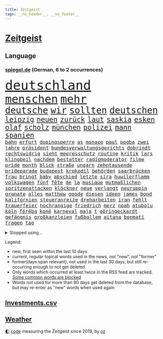 ```yaml
---
title: Zeitgeist
tags: __no_header__, __no_footer__
---
```


# [Zeitgeist](https://oliz.io/zeitgeist/)

## Language

<h3><a href="https://www.spiegel.de" target="_blank">spiegel.de</a> (German, 6 to 2 occurrences)</h3>
<p style="font-family:monospace">
<span style="font-size:32pt"><a href="news_links.html#deutschland" class="current">deutschland</a></span>
<br>
<span style="font-size:27pt"><a href="news_links.html#menschen" class="current">menschen</a></span>
<span style="font-size:27pt"><a href="news_links.html#mehr" class="current">mehr</a></span>
<br>
<span style="font-size:22pt"><a href="news_links.html#deutsche" class="current">deutsche</a></span>
<span style="font-size:22pt"><a href="news_links.html#wir" class="current">wir</a></span>
<span style="font-size:22pt"><a href="news_links.html#sollten" class="current">sollten</a></span>
<span style="font-size:22pt"><a href="news_links.html#deutschen" class="current">deutschen</a></span>
<br>
<span style="font-size:17pt"><a href="news_links.html#leipzig" class="current">leipzig</a></span>
<span style="font-size:17pt"><a href="news_links.html#neuen" class="current">neuen</a></span>
<span style="font-size:17pt"><a href="news_links.html#zurück" class="current">zurück</a></span>
<span style="font-size:17pt"><a href="news_links.html#laut" class="current">laut</a></span>
<span style="font-size:17pt"><a href="news_links.html#saskia" class="current">saskia</a></span>
<span style="font-size:17pt"><a href="news_links.html#esken" class="current">esken</a></span>
<span style="font-size:17pt"><a href="news_links.html#olaf" class="current">olaf</a></span>
<span style="font-size:17pt"><a href="news_links.html#scholz" class="current">scholz</a></span>
<span style="font-size:17pt"><a href="news_links.html#münchen" class="current">münchen</a></span>
<span style="font-size:17pt"><a href="news_links.html#polizei" class="current">polizei</a></span>
<span style="font-size:17pt"><a href="news_links.html#mann" class="current">mann</a></span>
<span style="font-size:17pt"><a href="news_links.html#spanien" class="current">spanien</a></span>
<br>
<span style="font-size:12pt"><a href="news_links.html#bahn" class="current">bahn</a></span>
<span style="font-size:12pt"><a href="news_links.html#erfurt" class="new">erfurt</a></span>
<span style="font-size:12pt"><a href="news_links.html#dopingsperre" class="new">dopingsperre</a></span>
<span style="font-size:12pt"><a href="news_links.html#as" class="current">as</a></span>
<span style="font-size:12pt"><a href="news_links.html#monaco" class="current">monaco</a></span>
<span style="font-size:12pt"><a href="news_links.html#paul" class="current">paul</a></span>
<span style="font-size:12pt"><a href="news_links.html#pogba" class="new">pogba</a></span>
<span style="font-size:12pt"><a href="news_links.html#zwei" class="current">zwei</a></span>
<span style="font-size:12pt"><a href="news_links.html#jahre" class="current">jahre</a></span>
<span style="font-size:12pt"><a href="news_links.html#präsident" class="current">präsident</a></span>
<span style="font-size:12pt"><a href="news_links.html#bundesverwaltungsgerichts" class="new">bundesverwaltungsgerichts</a></span>
<span style="font-size:12pt"><a href="news_links.html#dobrindt" class="current">dobrindt</a></span>
<span style="font-size:12pt"><a href="news_links.html#rechtswidrig" class="current">rechtswidrig</a></span>
<span style="font-size:12pt"><a href="news_links.html#sieht" class="current">sieht</a></span>
<span style="font-size:12pt"><a href="news_links.html#meeresschutz" class="current">meeresschutz</a></span>
<span style="font-size:12pt"><a href="news_links.html#routine" class="current">routine</a></span>
<span style="font-size:12pt"><a href="news_links.html#kritik" class="current">kritik</a></span>
<span style="font-size:12pt"><a href="news_links.html#lars" class="current">lars</a></span>
<span style="font-size:12pt"><a href="news_links.html#klingbeil" class="current">klingbeil</a></span>
<span style="font-size:12pt"><a href="news_links.html#nachdem" class="current">nachdem</a></span>
<span style="font-size:12pt"><a href="news_links.html#bestatter" class="new">bestatter</a></span>
<span style="font-size:12pt"><a href="news_links.html#radiomoderator" class="new">radiomoderator</a></span>
<span style="font-size:12pt"><a href="news_links.html#filme" class="current">filme</a></span>
<span style="font-size:12pt"><a href="news_links.html#pride" class="current">pride</a></span>
<span style="font-size:12pt"><a href="news_links.html#month" class="current">month</a></span>
<span style="font-size:12pt"><a href="news_links.html#blick" class="current">blick</a></span>
<span style="font-size:12pt"><a href="news_links.html#straße" class="current">straße</a></span>
<span style="font-size:12pt"><a href="news_links.html#ungarn" class="current">ungarn</a></span>
<span style="font-size:12pt"><a href="news_links.html#zehntausende" class="current">zehntausende</a></span>
<span style="font-size:12pt"><a href="news_links.html#prideparade" class="current">prideparade</a></span>
<span style="font-size:12pt"><a href="news_links.html#budapest" class="current">budapest</a></span>
<span style="font-size:12pt"><a href="news_links.html#krokodil" class="new">krokodil</a></span>
<span style="font-size:12pt"><a href="news_links.html#behörden" class="current">behörden</a></span>
<span style="font-size:12pt"><a href="news_links.html#saarbrücken" class="current">saarbrücken</a></span>
<span style="font-size:12pt"><a href="news_links.html#frau" class="current">frau</a></span>
<span style="font-size:12pt"><a href="news_links.html#bringt" class="current">bringt</a></span>
<span style="font-size:12pt"><a href="news_links.html#baby" class="current">baby</a></span>
<span style="font-size:12pt"><a href="news_links.html#abschied" class="current">abschied</a></span>
<span style="font-size:12pt"><a href="news_links.html#letzte" class="current">letzte</a></span>
<span style="font-size:12pt"><a href="news_links.html#sira" class="new">sira</a></span>
<span style="font-size:12pt"><a href="news_links.html#huwilerflamm" class="new">huwilerflamm</a></span>
<span style="font-size:12pt"><a href="news_links.html#volkswagen" class="current">volkswagen</a></span>
<span style="font-size:12pt"><a href="news_links.html#fünf" class="current">fünf</a></span>
<span style="font-size:12pt"><a href="news_links.html#fête" class="new">fête</a></span>
<span style="font-size:12pt"><a href="news_links.html#de" class="current">de</a></span>
<span style="font-size:12pt"><a href="news_links.html#la" class="current">la</a></span>
<span style="font-size:12pt"><a href="news_links.html#musique" class="new">musique</a></span>
<span style="font-size:12pt"><a href="news_links.html#mutmaßlichen" class="current">mutmaßlichen</a></span>
<span style="font-size:12pt"><a href="news_links.html#spritzenattacken" class="new">spritzenattacken</a></span>
<span style="font-size:12pt"><a href="news_links.html#klöckner" class="current">klöckner</a></span>
<span style="font-size:12pt"><a href="news_links.html#neue" class="current">neue</a></span>
<span style="font-size:12pt"><a href="news_links.html#verlangt" class="current">verlangt</a></span>
<span style="font-size:12pt"><a href="news_links.html#neuruppin" class="new">neuruppin</a></span>
<span style="font-size:12pt"><a href="news_links.html#granate" class="new">granate</a></span>
<span style="font-size:12pt"><a href="news_links.html#alles" class="current">alles</a></span>
<span style="font-size:12pt"><a href="news_links.html#matthew" class="new">matthew</a></span>
<span style="font-size:12pt"><a href="news_links.html#goode" class="new">goode</a></span>
<span style="font-size:12pt"><a href="news_links.html#diesen" class="current">diesen</a></span>
<span style="font-size:12pt"><a href="news_links.html#ideen" class="current">ideen</a></span>
<span style="font-size:12pt"><a href="news_links.html#james" class="current">james</a></span>
<span style="font-size:12pt"><a href="news_links.html#bond" class="current">bond</a></span>
<span style="font-size:12pt"><a href="news_links.html#kalifornien" class="current">kalifornien</a></span>
<span style="font-size:12pt"><a href="news_links.html#steueranreize" class="new">steueranreize</a></span>
<span style="font-size:12pt"><a href="news_links.html#dreharbeiten" class="current">dreharbeiten</a></span>
<span style="font-size:12pt"><a href="news_links.html#iran" class="current">iran</a></span>
<span style="font-size:12pt"><a href="news_links.html#fehlt" class="current">fehlt</a></span>
<span style="font-size:12pt"><a href="news_links.html#trauerfeier" class="current">trauerfeier</a></span>
<span style="font-size:12pt"><a href="news_links.html#hochrangige" class="current">hochrangige</a></span>
<span style="font-size:12pt"><a href="news_links.html#friedrich" class="current">friedrich</a></span>
<span style="font-size:12pt"><a href="news_links.html#merz" class="current">merz</a></span>
<span style="font-size:12pt"><a href="news_links.html#noah" class="current">noah</a></span>
<span style="font-size:12pt"><a href="news_links.html#atubolu" class="current">atubolu</a></span>
<span style="font-size:12pt"><a href="news_links.html#köln" class="current">köln</a></span>
<span style="font-size:12pt"><a href="news_links.html#féréba" class="new">féréba</a></span>
<span style="font-size:12pt"><a href="news_links.html#koné" class="new">koné</a></span>
<span style="font-size:12pt"><a href="news_links.html#karneval" class="current">karneval</a></span>
<span style="font-size:12pt"><a href="news_links.html#maja" class="current">maja</a></span>
<span style="font-size:12pt"><a href="news_links.html#t" class="current">t</a></span>
<span style="font-size:12pt"><a href="news_links.html#göringeckardt" class="new">göringeckardt</a></span>
<span style="font-size:12pt"><a href="news_links.html#gefängnis" class="current">gefängnis</a></span>
<span style="font-size:12pt"><a href="news_links.html#großkanzleien" class="new">großkanzleien</a></span>
<span style="font-size:12pt"><a href="news_links.html#fußballem" class="current">fußballem</a></span>
<span style="font-size:12pt"><a href="news_links.html#aitana" class="new">aitana</a></span>
<span style="font-size:12pt"><a href="news_links.html#bonmatí" class="new">bonmatí</a></span>
<span style="font-size:12pt"><a href="news_links.html#fragen" class="current">fragen</a></span>
<span style="font-size:12pt"><a href="news_links.html#tag" class="current">tag</a></span>
</p>
<details>
<summary>Stopped using...</summary>
<p class="former" style="font-size:12pt">
co₂(1710) äußern(1710) eindruck(1709) gefährliche(1709) angeklagte(1708) eingereicht(1707) forderungen(1707) sekunden(1707) van(1707) angeklagter(1706) daraufhin(1706) getan(1706) gewerkschaft(1706) jahrzehnte(1706) wechseln(1706) bank(1705) facebook(1705) nachfolge(1705) polizeieinsatz(1705) senat(1705) vfl(1705) dauerhaft(1704) leichter(1704) vergeben(1704) übersicht(1704) beschreibt(1703) empörung(1703) kandidaten(1703) klein(1703) riesige(1703) 2021(1702) beteiligten(1702) hören(1702) 31(1701) jahrhundert(1701) konflikte(1701) punkte(1701) verschwunden(1701) warentest(1701) berlins(1700) dramatisch(1700) minute(1700) rand(1700) 33(1699) befreien(1699) obama(1699) pflege(1699) schiff(1699) amerikaner(1698) fußballprofi(1698) größter(1698) kämpfe(1698) riss(1698) 3(1697) eintracht(1697) kleines(1697) offenen(1697) trafen(1697) who(1697) wende(1696) forderte(1695) jedenfalls(1695) sinn(1695) anteil(1694) nerven(1694) gemeinsamen(1693) halb(1693) anlass(1692) hölle(1692) 10(1689) erwachsene(1686) erfolgreichsten(1684) genauso(1684) vorgänger(1682) vorgelegt(1681) beschlagnahmt(1679) insolvenz(1676) trauert(1675) bundesverfassungsgericht(1673) verständnis(1673) verkehr(1670) schock(1668) sportler(1668) geblieben(1661) diagnose(1590) sahra(1559) wagenknecht(1559) rumänien(1527) übrig(1521) unfälle(1492) serbien(1459) verdi(1452) volk(1441) las(1413) erkrankte(1388) hoffenheim(1382) gemeinschaft(1372) nachmittag(1372) lädt(1318) loch(1281) öffentlichrechtlichen(1274) desto(1247) hauptbahnhof(1241) einheit(1222) umfragen(1217) mut(1211) gelöst(1198) lücken(1196) stabil(1190) unmittelbar(1190) erneuerbare(1187) fünften(1186) viral(1117) belegt(1102) lob(1102) jugendlicher(1098) kaffee(1093) youtube(1091) angehörigen(1086) neustart(1080) kampagne(1078) dramatische(1073) 16jähriger(1069) schwächelt(1061) ähnlichen(1056) effekt(1052) tode(1047) führten(1040) raten(1034) lebenslange(1030) antarktis(1016) begegnung(985) wählt(977) eric(945) kampfjets(938) redet(937) tabu(937) böhmermann(932) gedroht(928) überzeugen(922) viertagewoche(893) lebensgefahr(885) passanten(880) springen(880) minderjährige(874) ständig(869) islamistischen(863) manöver(859) vermeintliche(845) wendepunkt(829) duisburg(827) begangen(817) betreiben(815) wohnen(805) betrunkener(800) 13jährige(793) deutlicher(789) helmut(787) hoeneß(782) massenhaft(776) kolleginnen(774) beine(773) rad(766) seltsame(764) unterbrochen(764) schlagabtausch(747) lebensgefährlich(743) anschluss(724) rechtsextremer(721) unseren(713) schweigt(712) essener(702) pass(701) csuchef(698) wmtitel(687) lagen(686) metropole(684) parlamentswahl(673) frank(668) völkermord(667) metern(665) verkehrsunfall(653) besserung(638) achtzigerjahren(636) generalbundesanwalt(635) eingeschränkt(631) getöteter(630) 76(628) nachbarland(620) fehlte(619) 22jährige(609) mars(609) ausfälle(608) taucht(603) böse(602) kundgebung(599) reagierten(595) eingedrungen(591) versammelt(581) mohammad(580) via(578) klingen(577) stellten(572) kostenlos(567) student(567) robbie(547) erinnerung(543) is(540) ambitionen(538) dorthin(533) guardiola(531) geschützt(524) spekulationen(524) brandenburgischen(521) nicole(521) vincent(520) pep(515) niemals(514) gesundheitszustand(510) 2006(505) beantragt(503) michel(503) marken(501) anhörung(498) jagt(496) elton(489) konzept(484) angeordnet(481) plänen(479) verbotene(478) mount(473) raf(468) scheidung(462) sophia(461) dienen(460) gleiche(460) höchstwert(454) kitas(454) kreativ(454) erfolgreicher(449) überlassen(447) jamal(446) musiala(446) dominanz(444) ersatz(444) abgrund(440) vorschriften(433) integration(432) elektromobilität(429) lebenslanger(428) instanz(425) größtes(424) escooter(422) akteure(417) sticht(415) engel(412) freunden(403) quartal(403) gezielten(402) klug(402) rafael(402) kehren(399) geldwäsche(398) kryptowährung(396) jeweiligen(394) vergnügen(392) bilden(386) heimspiel(384) match(383) rutschen(382) schütze(382) brutalen(381) steven(378) zelebriert(371) sonja(369) jubel(367) polizeigewalt(367) tourist(367) ordnete(365) co₂ausstoß(363) süddeutschland(362) übte(362) gemeint(361) neuestes(361) fitness(360) enttäuschung(355) warnte(354) harris(350) popsängerin(348) autounfall(345) medikament(343) music(341) ausländischen(340) wählten(340) fitnessstudio(335) weltgesundheitsorganisation(335) ryanair(333) verbracht(332) kalkül(328) kater(325) ausgeschieden(323) abnehmspritzen(320) notfalls(318) anrichten(314) skepsis(313) bundesnetzagentur(312) lächerlich(310) verzweifelt(309) scheiterten(308) versammeln(306) lka(303) siedler(303) möglichem(299) verpasste(297) 29jährige(296) punktet(295) viermal(295) vergangen(294) wolf(292) plattformen(290) erstattet(288) abgesetzt(287) fläche(287) gebiets(287) nutzerinnen(285) übernahm(283) absender(282) pate(282) expartner(281) júnior(280) witze(279) design(277) müde(277) with(277) 55(276) cem(276) özdemir(276) h(275) heidenheim(275) warb(273) maren(268) späte(266) scheiterns(265) braunschweig(264) jordanien(261) verdiente(260) bastelt(259) 2500(258) marcel(257) verliehen(257) 02(256) bescheiden(255) esc(255) nachbarländer(254) ufer(254) direkte(252) geladen(252) streamingdienst(251) königreich(250) skispringen(250) arizona(246) mutterschaft(245) verrückt(245) eilt(244) first(244) konten(244) tsg(240) everest(239) vegas(239) fische(238) antisemitischen(237) untersuchten(237) laufenden(236) autorinnen(234) bröning(234) einstellung(234) unterschrift(234) qualifiziert(232) costner(228) pink(228) euch(227) zusammenarbeiten(227) manipulieren(226) gigantische(225) größeres(225) erwachsen(224) fortan(224) gary(224) autobiografie(223) durchsuchungen(223) exporte(223) chinesischer(222) rwe(222) dunkelheit(221) gazas(221) abgelehnt(219) moore(218) radikal(218) armin(217) laschet(217) millionenbetrag(216) ökonom(216) grab(215) schlappe(215) pyrotechnik(214) hochschulen(213) andrij(211) bekomme(207) inmitten(207) russlandsanktionen(207) wechseljahre(206) zufriedenheit(206) bruttoinlandsprodukt(205) fußballklub(205) aldi(204) angemeldet(204) luftfahrt(204) end(203) lopez(201) missbrauchsvorwürfe(201) preisverleihung(197) verwendung(196) unsichere(195) repräsentantenhaus(194) 97(192) stärkung(192) wirtschaftsweisen(191) zurückhaltender(191) neugeborene(190) prozentpunkte(190) lobbyisten(188) onlyfans(188) rechtsstaat(186) tina(184) oeynhausen(183) schlange(183) berufen(182) insider(182) verließen(181) befreiung(180) formtief(180) 65jährigen(179) zusammengetragen(178) angekündigten(177) vereinigte(177) argument(176) soldat(176) nervt(175) neuigkeiten(175) schiffsunglück(175) amtskollegen(174) mexikanische(174) schauspielerinnen(174) norweger(172) spotify(172) bauern(169) begriffen(167) premierministers(167) dankte(166) absetzung(165) affront(165) ministerium(165) insolvent(164) düsteren(163) schlagzeuger(163) bip(162) feuern(161) heide(161) lüneburger(161) faktoren(160) kanadas(160) kichatbot(160) rezepte(160) diagnostiziert(159) empfehlen(157) gefährdete(157) konzepte(157) mythos(157) aufzuarbeiten(156) gestaltete(156) mail(156) op(156) ravensburg(156) 14jähriger(155) freiwilligen(155) kannst(155) konsumenten(155) kriegt(155) schildern(154) baldoni(153) blake(153) inhalt(153) lively(153) farage(152) wonach(152) australier(150) härteres(148) luke(148) überlebten(147) treu(146) ungeachtet(146) unsicherheiten(146) abziehen(145) bangkok(145) diät(145) massiver(145) sängers(145) vereinzelt(145) cdugeneralsekretär(144) geweckt(144) kyjiws(144) partys(144) personenschutz(144) skandale(144) werten(144) beauftragt(142) issa(142) kinderinterview(141) kälte(141) studentinnen(141) zweites(141) geständnis(140) studio(140) 77(139) aufzunehmen(139) londons(139) schnappt(139) vage(139) vergewaltiger(139) vietnam(139) verbesserung(137) doge(136) kurznachrichtendienst(136) lernt(136) niedrige(136) interviews(135) aufbruch(134) aufheben(134) blumen(134) monatelang(134) anreise(133) erfolgsgeschichte(133) gesunde(133) linkenpolitiker(133) montagmorgen(133) neigt(133) wehretat(133) architekt(132) kriegsende(131) fortbildungen(130) chaotischen(129) gerückt(129) verzweifelten(129) fifapräsident(128) großartigen(128) plaudert(128) istanbuler(127) luxus(127) kuriosesten(126) 299(125) ushauptstadt(125) weltspitze(125) erfreut(124) stephan(124) belgrad(123) bequem(123) inhaftierter(123) zollkrieg(123) israelhamaskrieg(122) massenentlassungen(122) stillem(121) unterzeichnet(121) clemens(120) frederiksen(120) mette(120) stürmen(120) sun(120) auszuschließen(119) kapitel(119) spender(119) arroganz(118) fix(118) schärfe(118) berlinerin(117) lebenslauf(117) spielberg(117) mexikaner(116) verträge(115) beherrscht(114) biopic(114) verleihung(114) mandatsträger(110) ostens(110) runter(110) wohlstand(110) angeschlagen(109) ekrem(109) raab(109) roland(109) faszination(108) gerichts(108) pflegende(108) abitur(107) schreckens(106) vorgeführt(106) wesen(106) zolldrohungen(106) südpol(105) aufatmen(103) beherrschen(103) entfernten(103) meereis(103) käse(102) vorurteilen(102) 26jährigen(101) eier(101) germany(101) legislaturperiode(101) plakaten(101) kollabiert(100) langfristigen(100) ausrichten(99) cdupolitikers(99) river(99) totem(99) ukraines(99) lahme(98) quadrat(98) 27jähriger(97) startklarnewsletter(97) verbrennungsmotoren(97) henning(96) legalen(96) verruf(96) ausschuss(95) stemmen(95) tücken(95) absicherung(94) arg(94) bildschirm(94) braun(94) funklöcher(94) selbstbestimmte(94) bundesbehörden(93) jetzigen(93) kommilitonen(93) kredite(93) formel1star(92) friedensgesprächen(92) schädliche(92) zweitem(92) energiekonzern(91) kanadier(91) netzausbau(91) prallt(91) reichsbürgergruppe(91) rheinlandpfälzische(91) überragendes(91) 71jährige(90) ausbleibende(90) geschlechtern(90) neuorientierung(90) zweifelhafte(90) beigesetzt(89) vannes(89) 46jährige(88) auslöst(88) angelegt(87) begründete(87) landgerichts(87) lieferkettengesetz(87) rostocker(87) statistik(87) todesfall(87) anonymer(86) frauenleiche(86) pufferzone(86) stach(86) bestehenden(85) bundesweiten(85) ehrgeiziges(85) erhöhung(85) klassenkampf(85) kommentatoren(85) preispolitik(85) staatsräson(85) dan(84) gleise(84) kaution(84) lück(84) technologien(84) 24jährigen(83) begehen(83) beobachter(83) hinters(83) jemenitische(83) ron(83) wirbeln(83) chronik(82) internes(82) peppa(82) usrepublikaner(82) wahrzeichen(82) wozu(82) wutz(82) 44jährigen(81) expolitiker(81) hanoi(81) kriegsfall(81) vielseitigkeit(81) extennisstar(80) gerichtlich(80) politischem(80) prozesse(80) schwarzroten(80) zivilbevölkerung(80) übertrifft(80) 53jährige(79) are(79) enfant(79) entgegenzusetzen(79) hintertreffen(79) rückhalt(79) terrible(79) wortgefecht(79) asiatische(78) autokonzern(78) erfolgt(78) jj(78) kolonialismus(78) machbar(78) marinemanöver(78) south(78) verbrennerpkw(78) walter(78) bbc(77) genügen(77) howard(77) kopiert(77) lutnick(77) ausschlaggebend(76) beschlossene(76) canaria(76) doping(76) eishockey(76) femizide(76) gran(76) kinderärztin(76) lizzo(76) sicherheitsleuten(76) staunt(76) toronto(76) übung(76) anden(75) bauer(75) gemeinnützige(75) gewinne(75) juve(75) labor(75) peruanischer(75) wahlgeschenke(75) angriffskriegs(74) beugen(74) geplantes(74) großbaustelle(74) gynäkologe(74) mancher(74) netanyahuregierung(74) eingenommen(73) kürzung(73) tragische(73) wartezeiten(73) durow(72) exkanzlerin(72) kunstform(72) käfig(72) pawel(72) telegramgründer(72) verfahrens(72) 39jährige(71) arthrose(71) hinten(71) power(71) prideparaden(71) verhandlern(71) wehrbeauftragten(71) byd(70) liberaler(70) musikerin(70) prozesses(70) ushandelsminister(70) vorlage(70) überschreitet(70) 18000(69) anzugskandal(69) armeeangaben(69) ausgegangen(69) ernten(69) fertiggestellt(69) flugblätter(69) kalender(69) livestreams(69) 105(68) friedrichshafen(68) fähig(68) hochwasser(68) parteiführung(68) schmitt(68) spdministerpräsident(68) tommi(68) josh(67) kraftakt(67) militärfahrzeug(67) rosenstolz(67) sicherheitsgründen(67) verkürzen(67) 160000(66) lebenszufriedenheit(66) vakant(66) warschau(66) airbnb(65) brückenbauer(65) fahrers(65) probiert(65) weigerte(65) weitreichenden(65) überstunden(65) kappe(64) prahlt(64) regionale(64) reiseziele(64) aufgearbeitet(63) boykott(63) dokumentieren(63) ferraripilot(63) gehörigen(63) kindersitze(63) kriselnden(63) küstengebiet(63) läden(63) nazizeit(63) north(63) steckten(63) wachstumsprognose(63) abstürzen(62) einschränkung(62) höherer(62) i̇mamoğlu(62) telefonieren(62) umweltfreundlich(62) weltranglistendritte(62) ärzteschaft(62) israeli(61) rentenalter(61) ronen(61) verschwanden(61) verteidigte(61) wiedergefunden(61) baustelle(60) briefing(60) drogenkriminalität(60) formalie(60) geistig(60) koalitionsvertrag(60) lotse(60) ortschaften(60) touristenattraktion(60) vorführungen(60) wimmelt(60) 65000(59) kündigten(59) tiraden(59) zurückkehren(59) abgabe(58) abzuwarten(58) journalismus(58) plenum(58) publikumsliebling(58) robuste(58) aufbereitet(57) spione(57) denzel(56) handwerker(56) hasan(56) lebensgeschichte(56) lohnausgleich(56) lyon(56) olympique(56) vollem(56) komplette(55) rücksichtslos(55) vertragsverlängerung(55) apotheken(54) ausgebrannt(54) datenvolumen(54) fitzek(54) frauengesundheit(54) gewerkschafter(54) safferling(54) verteidigungspolitiker(54) völkerrechtler(54) weltberühmt(54) avatar(53) dfbpokalfinale(53) ladung(53) serbiens(53) teresa(53) ausreißer(52) enormen(52) federico(52) hoffmann(52) schwinden(52) sturzenegger(52) befreiender(51) dringt(51) erwärmt(51) hitzewellen(51) kolonialzeit(51) moratorium(51) preisgegeben(51) rita(51) anja(50) hailey(50) missverstanden(50) rogge(50) säuglings(50) verkäufe(50) junis(49) kremlherrscher(49) liechtenstein(49) masters(49) rückbau(49) schmackhaft(49) sonntagmorgen(49) sturzfluten(49) vorrang(49) behielt(48) donezk(48) irreführende(48) rasenmäher(48) wütenden(48) anleihemärkte(47) barbie(47) del(47) dj(47) gerufen(47) gerührt(47) lukrativen(47) onlinehass(47) auftauchen(46) interaktiv(46) kleinbus(46) thiel(46) usuniversitäten(46) beeinflusst(45) bewährungsstrafen(45) einzuhalten(45) hemmungen(45) schauspielern(45) zielgeraden(45) ausscheidungen(44) gedächtnis(44) legendäre(44) wasserknappheit(44) wassersparen(44) eindrucksvoll(43) gags(43) nachempfundene(43) niederbayern(43) oberbürgermeisterin(43) praktische(43) reisewelle(43) rückführung(43) taurus(43) transplantieren(43) uli(43) akkus(42) lichtblick(42) sexhandel(42) clips(41) deutschlandchef(41) gehasst(41) leitindex(41) propalästinensischer(41) siegfried(41) vertrauensvorschuss(41) 64jährige(40) bemühungen(40) exprofi(40) isst(40) kläger(40) rausschmiss(40) tabletten(40) zähmen(40) aufgedeckt(39) emotionaler(39) erfahrene(39) it(39) scott(39) ägyptische(39) einpflanzen(38) geschäftsjahr(38) korrupt(38) niere(38) reserven(38) britischem(37) cochef(37) einlegen(37) lindau(37) mangelnden(37) militäroffensive(37) sanaa(37) usablog(37) verschont(37) ausschussvorsitze(36) eingehandelt(36) einspruch(36) fuchs(36) klägerinnen(36) nutzerdaten(36) selfie(36) teufelskreis(36) yair(36) almuth(35) bosse(35) europapokal(35) lebensunterhalt(35) lindern(35) rasern(35) bessent(34) gemischten(34) hauptsächlich(34) konstellation(34) polizeigewerkschaft(34) radikalisierung(34) schlaflosigkeit(34) singh(34) transplantationen(34) abgeschossen(33) abschließen(33) blüht(33) handgepäck(33) hergestellte(33) kurve(33) meldeten(33) obdachlosen(33) starkey(33) treue(33) vertriebene(33) zak(33) abba(32) christ(32) diplomaten(32) eh(32) hollen(32) kippt(32) reagan(32) ronald(32) sanften(32) zweitligist(32) benehmen(31) bizarrer(31) komplexen(31) usjustizministerium(31) wilke(31) atpturnier(30) cyberangriff(30) missglückten(30) nelles(30) routen(30) baumarkt(29) cotrainer(29) einflussreichsten(29) extagesschausprecher(29) genitalien(29) sandro(29) spielzeit(29) abbruch(28) allianzarena(28) dreiecke(28) güte(28) kategorisch(28) pubertät(28) schwiegersohn(28) süddeutschen(28) verbrennt(28) vorfahren(28) überzeugte(28) abendessen(27) apartment(27) gewaltbereit(27) lineker(27) meistertitel(27) merzregierung(27) psychiater(27) rafterroristen(27) uniform(27) unverantwortlich(27) ian(26) mcewan(26) meilenstein(26) polizeischutz(26) weiht(26) 1970(25) biergärten(25) voraussetzung(25) wiederhergestellt(25) beleuchtet(24) dfbpokalsieger(24) heidenheims(24) irreguläre(24) technisch(24) verfassungsschutzes(24) 48jährige(23) finalturnier(23) getesteten(23) gigawatt(23) historischem(23) kannte(23) stadtverwaltung(23) 35jährigen(22) clip(22) einschätzung(22) überarbeitet(22) abgeschossene(21) argumentieren(21) bedrohten(21) dieselaffäre(21) flaute(21) irische(21) maduro(21) meinungen(21) nicolás(21) offline(21) reparationen(21) vwmanager(21) 1100(20) floh(20) gewähren(20) krankheitserreger(20) lutschern(20) ungewohnt(20) western(20) zweifelhafter(20) 1108(19) 25jährige(19) abgesichert(19) euinstitutionen(19) offensivstar(19) reinhard(19) teuber(19) traineramt(19) vernichtung(19) formte(18) komplizierten(18) usgeschichte(18) verbliebenen(18) wildeste(18) allgemeinen(17) aufgebaut(17) beißen(17) eishockeywm(17) nahostpolitik(17) wehen(17) aufgewachsen(16) krah(16) moregründer(16) panasonic(16) rucksack(16) schleuser(16) schwierigste(16) vertreibung(16) bestimmter(15) fälschen(15) kassenpatienten(15) königlichen(15) limburg(15) lokalpolitikerin(15) opferrolle(15) spart(15) spdfraktion(15) ungarische(15) vorladung(15) weltstar(15) abifeier(14) dschihadisten(14) gaskraftwerke(14) port(14) spaltet(14) turbulente(14) blüten(13) entführen(13) fakeshops(13) final(13) impossible(13) mehrfamilienhaus(13) netzwerken(13) posthum(13) prevost(13) probe(13) schlechtes(13) vertuscht(13) 69jährige(12) absolventen(12) constantin(12) diddyprozess(12) flugblättern(12) schreiber(12) d’italia(11) verschwörungstheorien(11)
</p>
</details>
<p>Legend:
<ul>
<li><span class="new">new</span>, first seen within the last 10 days</li>
<li><span class="current">current</span>, regular topical words used in the news, not "new", not "former"</li>
<li><span class="former">former(days span relevant)</span>, not used in the last 30 days, but still re-occurring enough to not get deleted</li>
<li>Only words which occurred at least twice in the RSS feed are tracked. <a href="language/filters.py">Some common words are blocked</a></li>
<li>Words not used for more than 90 days get deleted from the database, but may re-enter as "new" words when used again</li>
</ul>
</p>

## [Investments](investments.html)[.csv](investments.csv)

## [Weather](weather.html)

<footer>
<a href="javascript:toggleTheme()" class="nav">🌓</a>
<a href="https://github.com/ooz/zeitgeist">code</a> measuring the Zeitgeist since 2019, by <a href="https://oliz.io">oz</a>
</footer>
